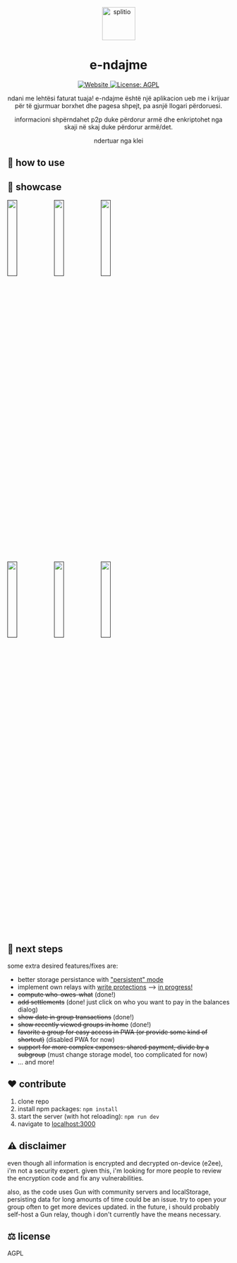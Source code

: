 
<p align="center">
    <img alt="splitio" height="75" src="./static/favicon.png">
    <h1 align="center">e-ndajme</h1>
</p>

<p align="center">
  <a aria-label="Website" href="https://splitio.vercel.app" target="_blank">
    <img alt="Website" src="https://img.shields.io/website?down_color=red&down_message=offline&style=flat-square&up_message=up&url=https%3A%2F%2Fsplitio.vercel.app" />
  </a>
  <a aria-label="License" href="https://github.com/cryptoboid/splitio/blob/main/LICENSE" target="_blank">
    <img alt="License: AGPL" src="https://img.shields.io/github/license/cryptoboid/splitio?style=flat-square" target="_blank" />
  </a>
</p>

<p align="center">
ndani me lehtësi faturat tuaja! e-ndajme është një aplikacion ueb me i krijuar për të gjurmuar borxhet dhe
pagesa shpejt, pa asnjë llogari përdoruesi.
</p>
<p align="center">
informacioni shpërndahet p2p duke përdorur armë dhe enkriptohet nga skaji në skaj duke përdorur armë/det.
</p>
<p align="center">
ndertuar nga klei</p>

## 🤔 how to use



## 🌟 showcase
<table>
<tr>
    <a href=""><img width="21%" src="./screenshots/screen1.png"/></a>
    <a href=""><img width="21%" src="./screenshots/screen4.png"/></a>
    <a href=""><img width="21%" src="./screenshots/screen2.png"/></a>
    <div/>
</tr>
<tr>
    <a href=""><img width="21%" src="./screenshots/screen3.png"/></a>
    <a href=""><img width="21%" src="./screenshots/screen5.png"/></a>
    <a href=""><img width="21%" src="./screenshots/screen6.png"/></a>

</tr>
</table>

## 📝 next steps

some extra desired features/fixes are:
- better storage persistance with ["persistent" mode](https://developer.mozilla.org/en-US/docs/Web/API/Storage_API#box_modes)
- implement own relays with [write protections](https://github.com/cryptoboid/splitio/issues/19) --> [in progress!](https://github.com/cryptoboid/splitio/commit/786445f79cd4a10ea9762dbfcb2ed24737086c2d)
- ~~compute who-owes-what~~ (done!)
- ~~add settlements~~ (done! just click on who you want to pay in the balances dialog)
- ~~show date in group transactions~~ (done!)
- ~~show recently viewed groups in home~~ (done!)
- ~~favorite a group for easy access in PWA (or provide some kind of shortcut)~~ (disabled PWA for now)
- ~~support for more complex expenses: shared payment, divide by a subgroup~~ (must change storage model, too complicated for now)
- ... and more!

## ❤️ contribute

1. clone repo
2. install npm packages: `npm install`
3. start the server (with hot reloading): `npm run dev`
4. navigate to [localhost:3000](http://localhost:5000)

## ⚠️ disclaimer

even though all information is encrypted and decrypted on-device (e2ee), i'm not a security expert. given this, i'm looking for more people to review the encryption code and fix any vulnerabilities.

also, as the code uses Gun with community servers and localStorage, persisting data for long amounts of time could be an issue. try to open your group often to get more devices updated. in the future, i should probably self-host a Gun relay, though i don't currently have the means necessary.

## ⚖️ license

AGPL

